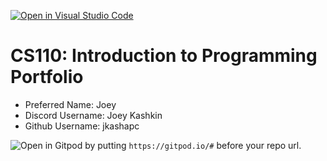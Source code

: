 [![Open in Visual Studio Code](https://classroom.github.com/assets/open-in-vscode-c66648af7eb3fe8bc4f294546bfd86ef473780cde1dea487d3c4ff354943c9ae.svg)](https://classroom.github.com/online_ide?assignment_repo_id=9842040&assignment_repo_type=AssignmentRepo)
# CS110: Introduction to Programming Portfolio

- Preferred Name: Joey
- Discord Username: Joey Kashkin 
- Github Username: jkashapc

![Open in Gitpod](https://gitpod.io/button/open-in-gitpod.svg) by putting `https://gitpod.io/#` before your repo url.
